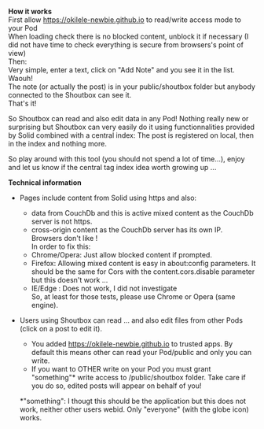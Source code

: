 **How it works**  
First allow https://okilele-newbie.github.io to read/write access mode to your Pod    
When loading check there is no blocked content, unblock it if necessary (I did not have time to check everything is secure from browsers's point of view)  
Then:  
Very simple, enter a text, click on "Add Note" and you see it in the list. Waouh!  
The note (or actually the post) is in your public/shoutbox folder but anybody connected to the Shoutbox can see it.  
That's it!

So Shoutbox can read and also edit data in any Pod! Nothing really new or surprising but Shoutbox can very easily do it using functionnalities provided by Solid combined with a central index: The post is registered on local, then in the index and nothing more.

So play around with this tool (you should not spend a lot of time...), enjoy and let us know if the central tag index idea worth growing up ...

**Technical information**
- Pages include content from Solid using https and also:
  - data from CouchDb and this is active mixed content as the CouchDb server is not https.
  - cross-origin content as  the CouchDb server has its own IP.    
Browsers don't like !  
In order to fix this:
  - Chrome/Opera: Just allow blocked content if prompted.
  - Firefox: Allowing mixed content is easy in about:config parameters. It should be the same for Cors with the content.cors.disable parameter but this doesn't work ...
  - IE/Edge : Does not work, I did not investigate  
So, at least for those tests, please use Chrome or Opera (same engine).

- Users using Shoutbox can read ... and also edit files from other Pods (click on a post to edit it).
  - You added https://okilele-newbie.github.io to trusted apps. By default this means other can read your Pod/public and only you can write.
  - If you want to OTHER write on your Pod you must grant "something"* write access to /public/shoutbox folder. Take care if you do so, edited posts will appear on behalf of you!    
  
  *"something": I thougt this should be the application but this does not work, neither other users webid. Only "everyone" (with the globe icon) works.
  
